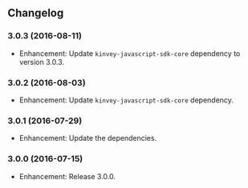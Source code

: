 ## Changelog
### 3.0.3 (2016-08-11)
* Enhancement: Update `kinvey-javascript-sdk-core` dependency to version 3.0.3.

### 3.0.2 (2016-08-03)
* Enhancement: Update `kinvey-javascript-sdk-core` dependency.

### 3.0.1 (2016-07-29)
* Enhancement: Update the dependencies.

### 3.0.0 (2016-07-15)
* Enhancement: Release 3.0.0.

